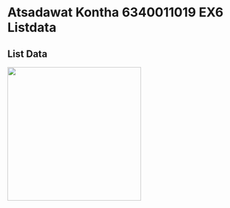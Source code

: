 # Atsadawat Kontha 6340011019   EX6 Listdata

## List Data

<img src='assets/images/listdata.jpg' width='300px'>



